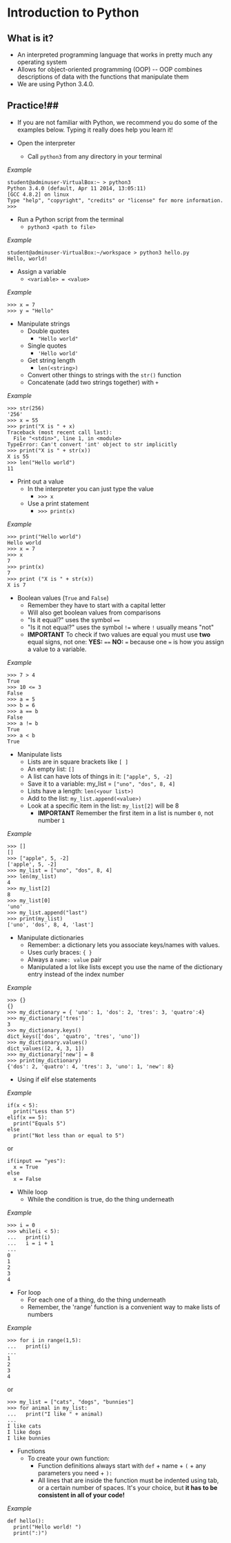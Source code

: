 # Introduction to Python

## What is it? ##

- An interpreted programming language that works in pretty much any operating system
- Allows for object-oriented programming (OOP)
-- OOP combines descriptions of data with the functions that manipulate them
- We are using Python 3.4.0.


## Practice!##

- If you are not familiar with Python, we recommend you do some of the examples below.  Typing it really does help you learn it!

- Open the interpreter
	- Call ```python3``` from any directory in your terminal

*Example*

    student@adminuser-VirtualBox:~ > python3
    Python 3.4.0 (default, Apr 11 2014, 13:05:11) 
    [GCC 4.8.2] on linux
    Type "help", "copyright", "credits" or "license" for more information.
    >>> 

- Run a Python script from the terminal
	- `python3 <path to file>`

*Example*

    student@adminuser-VirtualBox:~/workspace > python3 hello.py 
    Hello, world!

- Assign a variable
	- `<variable> = <value>`

*Example*
    
    >>> x = 7
    >>> y = "Hello"

- Manipulate strings
	- Double quotes
		- `"Hello world"`
	- Single quotes
		- `'Hello world'`
	- Get string length
		- `len(<string>)`
	- Convert other things to strings with the `str()` function
	- Concatenate (add two strings together) with `+`

*Example*

    >>> str(256)
    '256'
    >>> x = 55
    >>> print("X is " + x)
    Traceback (most recent call last):
      File "<stdin>", line 1, in <module>
    TypeError: Can't convert 'int' object to str implicitly
    >>> print("X is " + str(x))
    X is 55
    >>> len("Hello world")
    11

- Print out a value
	- In the interpreter you can just type the value
		- `>>> x`
	- Use a print statement
		- `>>> print(x)`

*Example*

    >>> print("Hello world")
    Hello world
    >>> x = 7
    >>> x
    7
    >>> print(x)
    7
    >>> print ("X is " + str(x))
    X is 7

- Boolean values (`True` and `False`)
	- Remember they have to start with a capital letter
	- Will also get boolean values from comparisons
	- "Is it equal?" uses the symbol `==`
	- "Is it not equal?" uses the symbol `!=` where ```!``` usually means "not"
	- **IMPORTANT** To check if two values are equal you must use **two** equal signs, not one: **YES:** `==` **NO:** `=` because one `=` is how you assign a value to a variable.

*Example*
    
    >>> 7 > 4
    True
    >>> 10 <= 3
    False
    >>> a = 5
    >>> b = 6
    >>> a == b
    False
    >>> a != b
    True
    >>> a < b
    True
    
- Manipulate lists
	- Lists are in square brackets like `[ ]`
	- An empty list: `[]`
	- A list can have lots of things in it: `["apple", 5, -2]`
	- Save it to a variable: my_list = `["uno", "dos", 8, 4]`
	- Lists have a length: `len(<your list>)`
	- Add to the list: `my_list.append(<value>)`
	- Look at a specific item in the list: `my_list[2]` will be 8
		- **IMPORTANT** Remember the first item in a list is number `0`, not number `1`

*Example*

    >>> []
    []
    >>> ["apple", 5, -2]
    ['apple', 5, -2]
    >>> my_list = ["uno", "dos", 8, 4]
    >>> len(my_list)
    4
    >>> my_list[2]
    8
    >>> my_list[0]
    'uno'
    >>> my_list.append("last")
    >>> print(my_list)
    ['uno', 'dos', 8, 4, 'last']

- Manipulate dictionaries
    - Remember: a dictionary lets you associate keys/names with values.
	- Uses curly braces: ```{ }```
	- Always a ```name: value``` pair
	- Manipulated a lot like lists except you use the name of the dictionary entry instead of the index number

*Example*

    >>> {}
    {}
    >>> my_dictionary = { 'uno': 1, 'dos': 2, 'tres': 3, 'quatro':4}
    >>> my_dictionary['tres']
    3
    >>> my_dictionary.keys()
    dict_keys(['dos', 'quatro', 'tres', 'uno'])
    >>> my_dictionary.values()
    dict_values([2, 4, 3, 1])
    >>> my_dictionary['new'] = 8
    >>> print(my_dictionary)
    {'dos': 2, 'quatro': 4, 'tres': 3, 'uno': 1, 'new': 8}

- Using if elif else statements

*Example*
    
    if(x < 5):
      print("Less than 5")
    elif(x == 5):
      print("Equals 5")
    else
      print("Not less than or equal to 5")
or

    if(input == "yes"):
      x = True
    else
      x = False


- While loop
	- While the condition is true, do the thing underneath

*Example*

    >>> i = 0
    >>> while(i < 5):
    ...   print(i)
    ...   i = i + 1
    ... 
    0
    1
    2
    3
    4

- For loop
	- For each one of a thing, do the thing underneath
	- Remember, the 'range' function is a convenient way to make lists of numbers

*Example*

    >>> for i in range(1,5):
    ...   print(i)
    ... 
    1
    2
    3
    4
or

    >>> my_list = ["cats", "dogs", "bunnies"]
    >>> for animal in my_list:
    ...   print("I like " + animal)
    ... 
    I like cats
    I like dogs
    I like bunnies
    
- Functions
  - To create your own function:
  	- Function definitions always start with `def` + name + `(` + any parameters you need + `):`
  	- All lines that are inside the function must be indented using tab, or a certain number of spaces.  It's your choice, but **it has to be consistent in all of your code!**
 
*Example*

	def hello():
	  print("Hello world! ")
	  print(":)")
